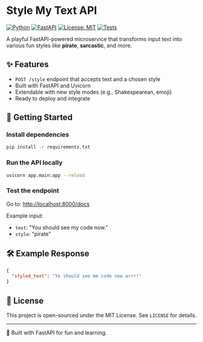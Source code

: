 # Style My Text API

[![Python](https://img.shields.io/badge/python-3.11-blue)](https://www.python.org/)
[![FastAPI](https://img.shields.io/badge/FastAPI-0.111.0-green)](https://fastapi.tiangolo.com/)
[![License: MIT](https://img.shields.io/badge/License-MIT-yellow.svg)](LICENSE)
[![Tests](https://github.com/Peippo1/Style-My-Text-API/actions/workflows/test.yml/badge.svg)](https://github.com/Peippo1/Style-My-Text-API/actions/workflows/test.yml)


A playful FastAPI-powered microservice that transforms input text into various fun styles like **pirate**, **sarcastic**, and more.

## ✨ Features

- `POST /style` endpoint that accepts text and a chosen style
- Built with FastAPI and Uvicorn
- Extendable with new style modes (e.g., Shakespearean, emoji)
- Ready to deploy and integrate

## 🚀 Getting Started

### Install dependencies
```bash
pip install -r requirements.txt
```

### Run the API locally
```bash
uvicorn app.main:app --reload
```

### Test the endpoint
Go to: [http://localhost:8000/docs](http://localhost:8000/docs)

Example input:
- `text`: "You should see my code now."
- `style`: "pirate"

## 🛠 Example Response
```json
{
  "styled_text": "Ye should see me code now arrr!"
}
```

## 📄 License

This project is open-sourced under the MIT License. See `LICENSE` for details.

---
🧠 Built with FastAPI for fun and learning.